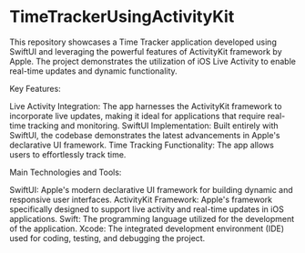 # TimeTrackerUsingActivityKit
This repository showcases a Time Tracker application developed using SwiftUI and leveraging the powerful features of ActivityKit framework by Apple. The project demonstrates the utilization of iOS Live Activity to enable real-time updates and dynamic functionality.


Key Features:

Live Activity Integration: The app harnesses the ActivityKit framework to incorporate live updates, making it ideal for applications that require real-time tracking and monitoring.
SwiftUI Implementation: Built entirely with SwiftUI, the codebase demonstrates the latest advancements in Apple's declarative UI framework.
Time Tracking Functionality: The app allows users to effortlessly track time.


Main Technologies and Tools:

SwiftUI: Apple's modern declarative UI framework for building dynamic and responsive user interfaces.
ActivityKit Framework: Apple's framework specifically designed to support live activity and real-time updates in iOS applications.
Swift: The programming language utilized for the development of the application.
Xcode: The integrated development environment (IDE) used for coding, testing, and debugging the project.
